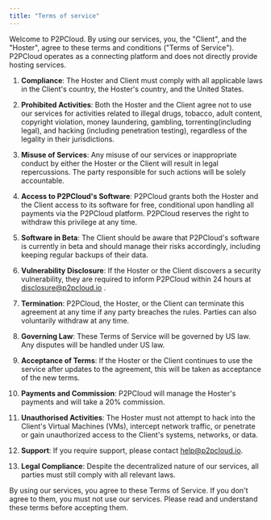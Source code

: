 ```yaml
---
title: "Terms of service"
---
```


Welcome to P2PCloud. By using our services, you, the "Client", and the "Hoster", agree to these terms and conditions ("Terms of Service"). P2PCloud operates as a connecting platform and does not directly provide hosting services.

1. **Compliance**: The Hoster and Client must comply with all applicable laws in the Client's country, the Hoster's country, and the United States.

2. **Prohibited Activities**: Both the Hoster and the Client agree not to use our services for activities related to illegal drugs, tobacco, adult content, copyright violation, money laundering, gambling, torrenting(including legal), and hacking (including penetration testing), regardless of the legality in their jurisdictions.

3. **Misuse of Services**: Any misuse of our services or inappropriate conduct by either the Hoster or the Client will result in legal repercussions. The party responsible for such actions will be solely accountable.

4. **Access to P2PCloud's Software**: P2PCloud grants both the Hoster and the Client access to its software for free, conditional upon handling all payments via the P2PCloud platform. P2PCloud reserves the right to withdraw this privilege at any time.

5. **Software in Beta**: The Client should be aware that P2PCloud's software is currently in beta and should manage their risks accordingly, including keeping regular backups of their data.

6. **Vulnerability Disclosure**: If the Hoster or the Client discovers a security vulnerability, they are required to inform P2PCloud within 24 hours at disclosure@p2pcloud.io .

7. **Termination**: P2PCloud, the Hoster, or the Client can terminate this agreement at any time if any party breaches the rules. Parties can also voluntarily withdraw at any time.

8. **Governing Law**: These Terms of Service will be governed by US law. Any disputes will be handled under US law.

9. **Acceptance of Terms**: If the Hoster or the Client continues to use the service after updates to the agreement, this will be taken as acceptance of the new terms.

10. **Payments and Commission**: P2PCloud will manage the Hoster's payments and will take a 20% commission.

11. **Unauthorised Activities**: The Hoster must not attempt to hack into the Client's Virtual Machines (VMs), intercept network traffic, or penetrate or gain unauthorized access to the Client's systems, networks, or data.

12. **Support**: If you require support, please contact help@p2pcloud.io.

13. **Legal Compliance**: Despite the decentralized nature of our services, all parties must still comply with all relevant laws.

By using our services, you agree to these Terms of Service. If you don't agree to them, you must not use our services. Please read and understand these terms before accepting them.